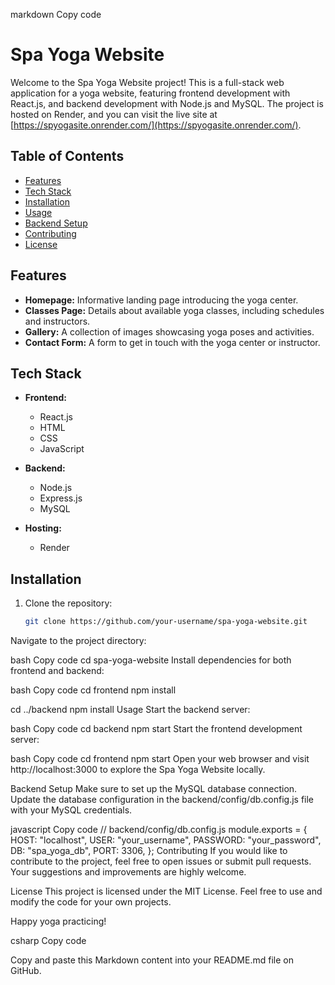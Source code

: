 markdown
Copy code
# Spa Yoga Website

Welcome to the Spa Yoga Website project! This is a full-stack web application for a yoga website, featuring frontend development with React.js, and backend development with Node.js and MySQL. The project is hosted on Render, and you can visit the live site at [https://spyogasite.onrender.com/](https://spyogasite.onrender.com/).

## Table of Contents

- [Features](#features)
- [Tech Stack](#tech-stack)
- [Installation](#installation)
- [Usage](#usage)
- [Backend Setup](#backend-setup)
- [Contributing](#contributing)
- [License](#license)

## Features

- **Homepage:** Informative landing page introducing the yoga center.
- **Classes Page:** Details about available yoga classes, including schedules and instructors.
- **Gallery:** A collection of images showcasing yoga poses and activities.
- **Contact Form:** A form to get in touch with the yoga center or instructor.

## Tech Stack

- **Frontend:**
  - React.js
  - HTML
  - CSS
  - JavaScript

- **Backend:**
  - Node.js
  - Express.js
  - MySQL

- **Hosting:**
  - Render

## Installation

1. Clone the repository:

   ```bash
   git clone https://github.com/your-username/spa-yoga-website.git
Navigate to the project directory:

bash
Copy code
cd spa-yoga-website
Install dependencies for both frontend and backend:

bash
Copy code
cd frontend
npm install

cd ../backend
npm install
Usage
Start the backend server:

bash
Copy code
cd backend
npm start
Start the frontend development server:

bash
Copy code
cd frontend
npm start
Open your web browser and visit http://localhost:3000 to explore the Spa Yoga Website locally.

Backend Setup
Make sure to set up the MySQL database connection. Update the database configuration in the backend/config/db.config.js file with your MySQL credentials.

javascript
Copy code
// backend/config/db.config.js
module.exports = {
  HOST: "localhost",
  USER: "your_username",
  PASSWORD: "your_password",
  DB: "spa_yoga_db",
  PORT: 3306,
};
Contributing
If you would like to contribute to the project, feel free to open issues or submit pull requests. Your suggestions and improvements are highly welcome.

License
This project is licensed under the MIT License. Feel free to use and modify the code for your own projects.

Happy yoga practicing!

csharp
Copy code

Copy and paste this Markdown content into your README.md file on GitHub.
